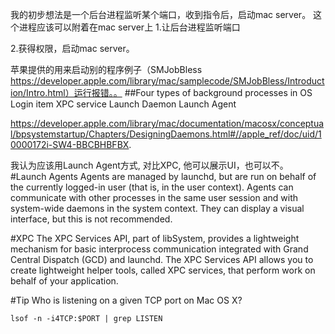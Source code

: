 我的初步想法是一个后台进程监听某个端口，收到指令后，启动mac server。
这个进程应该可以附着在mac server上
1.让后台进程监听端口

2.获得权限，启动mac server。

苹果提供的用来启动别的程序例子（SMJobBless https://developer.apple.com/library/mac/samplecode/SMJobBless/Introduction/Intro.html）运行报错。。
##Four types of background processes in OS 
Login item
XPC service
Launch Daemon
Launch Agent

https://developer.apple.com/library/mac/documentation/macosx/conceptual/bpsystemstartup/Chapters/DesigningDaemons.html#//apple_ref/doc/uid/10000172i-SW4-BBCBHBFBX. 

我认为应该用Launch Agent方式, 对比XPC, 他可以展示UI，也可以不。
#Launch Agents
Agents are managed by launchd, but are run on behalf of the currently logged-in user (that is, in the user context). Agents can communicate with other processes in the same user session and with system-wide daemons in the system context. They can display a visual interface, but this is not recommended.

#XPC
The XPC Services API, part of libSystem, provides a lightweight mechanism for basic interprocess communication integrated with Grand Central Dispatch (GCD) and launchd. The XPC Services API allows you to create lightweight helper tools, called XPC services, that perform work on behalf of your application.

#Tip
Who is listening on a given TCP port on Mac OS X?

`lsof -n -i4TCP:$PORT | grep LISTEN`
